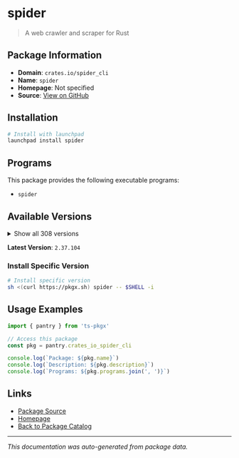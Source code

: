 # spider

> A web crawler and scraper for Rust

## Package Information

- **Domain**: `crates.io/spider_cli`
- **Name**: `spider`
- **Homepage**: Not specified
- **Source**: [View on GitHub](https://github.com/pkgxdev/pantry/tree/main/projects/crates.io/spider_cli/package.yml)

## Installation

```bash
# Install with launchpad
launchpad install spider
```

## Programs

This package provides the following executable programs:

- `spider`

## Available Versions

<details>
<summary>Show all 308 versions</summary>

- `2.37.104`, `2.37.91`, `2.37.90`, `2.37.89`, `2.37.79`
- `2.37.73`, `2.37.54`, `2.37.53`, `2.37.52`, `2.37.51`
- `2.37.18`, `2.37.13`, `2.37.6`, `2.37.2`, `2.37.1`
- `2.36.123`, `2.36.117`, `2.36.112`, `2.36.105`, `2.36.98`
- `2.36.94`, `2.36.77`, `2.36.73`, `2.36.69`, `2.36.67`
- `2.36.63`, `2.36.61`, `2.36.53`, `2.36.34`, `2.36.6`
- `2.36.5`, `2.36.2`, `2.35.18`, `2.35.13`, `2.35.5`
- `2.35.4`, `2.34.5`, `2.34.3`, `2.34.2`, `2.33.11`
- `2.33.1`, `2.33.0`, `2.32.9`, `2.32.6`, `2.32.3`
- `2.32.2`, `2.32.1`, `2.31.8`, `2.31.4`, `2.31.1`
- `2.30.23`, `2.30.3`, `2.30.1`, `2.28.3`, `2.28.2`
- `2.28.0`, `2.27.66`, `2.27.63`, `2.27.57`, `2.27.50`
- `2.27.47`, `2.27.45`, `2.27.44`, `2.27.27`, `2.27.26`
- `2.27.25`, `2.27.17`, `2.27.16`, `2.27.15`, `2.27.14`
- `2.27.13`, `2.27.8`, `2.27.5`, `2.27.3`, `2.27.2`
- `2.27.0`, `2.26.27`, `2.26.25`, `2.26.19`, `2.26.17`
- `2.26.12`, `2.26.11`, `2.26.3`, `2.26.1`, `2.26.0`
- `2.25.3`, `2.25.1`, `2.25.0`, `2.24.14`, `2.24.13`
- `2.24.12`, `2.24.11`, `2.24.10`, `2.24.9`, `2.24.8`
- `2.24.7`, `2.24.6`, `2.23.6`, `2.23.2`, `2.22.19`
- `2.22.17`, `2.22.15`, `2.22.14`, `2.22.13`, `2.22.12`
- `2.22.11`, `2.22.10`, `2.22.8`, `2.22.7`, `2.22.6`
- `2.22.5`, `2.22.2`, `2.21.33`, `2.21.31`, `2.21.27`
- `2.21.25`, `2.21.21`, `2.21.18`, `2.21.15`, `2.21.11`
- `2.21.5`, `2.21.0`, `2.20.6`, `2.20.5`, `2.19.0`
- `2.18.0`, `2.16.0`, `2.15.0`, `2.14.0`, `2.13.100`
- `2.13.99`, `2.13.97`, `2.13.96`, `2.13.95`, `2.13.93`
- `2.13.89`, `2.13.88`, `2.13.84`, `2.13.82`, `2.13.80`
- `2.13.78`, `2.13.76`, `2.13.74`, `2.13.64`, `2.13.63`
- `2.13.57`, `2.13.56`, `2.13.50`, `2.13.47`, `2.13.45`
- `2.13.36`, `2.13.33`, `2.13.32`, `2.13.31`, `2.13.30`
- `2.13.21`, `2.13.20`, `2.13.5`, `2.13.3`, `2.13.0`
- `2.12.12`, `2.12.10`, `2.12.9`, `2.12.6`, `2.12.5`
- `2.12.4`, `2.12.1`, `2.11.20`, `2.11.19`, `2.11.18`
- `2.11.17`, `2.11.16`, `2.11.15`, `2.11.14`, `2.11.12`
- `2.11.8`, `2.11.6`, `2.11.2`, `2.11.1`, `2.11.0`
- `2.10.27`, `2.10.26`, `2.10.24`, `2.10.23`, `2.10.22`
- `2.10.21`, `2.10.20`, `2.10.19`, `2.10.14`, `2.10.13`
- `2.10.11`, `2.10.10`, `2.10.9`, `2.10.8`, `2.10.6`
- `2.10.4`, `2.10.3`, `2.10.0`, `2.9.15`, `2.9.9`
- `2.9.8`, `2.9.6`, `2.9.4`, `2.9.3`, `2.9.2`
- `2.9.0`, `2.8.29`, `2.8.27`, `2.8.26`, `2.8.25`
- `2.8.23`, `2.8.22`, `2.8.21`, `2.8.20`, `2.8.18`
- `2.8.15`, `2.8.14`, `2.8.13`, `2.8.12`, `2.8.10`
- `2.8.8`, `2.8.7`, `2.8.6`, `2.8.5`, `2.8.4`
- `2.8.3`, `2.7.1`, `2.6.34`, `2.6.33`, `2.6.32`
- `2.6.27`, `2.6.22`, `2.6.15`, `2.6.14`, `2.6.11`
- `2.6.10`, `2.6.9`, `2.6.8`, `2.6.7`, `2.6.5`
- `2.6.4`, `2.6.2`, `2.6.1`, `2.6.0`, `2.5.3`
- `2.5.2`, `2.5.1`, `2.5.0`, `2.4.1`, `2.4.0`
- `2.3.5`, `2.3.3`, `2.3.1`, `2.3.0`, `2.2.18`
- `2.2.16`, `2.2.15`, `2.2.14`, `2.2.13`, `2.2.12`
- `2.2.11`, `2.2.10`, `2.2.6`, `2.2.5`, `2.2.4`
- `2.2.3`, `2.2.2`, `2.2.1`, `2.1.9`, `2.1.8`
- `2.1.3`, `2.1.2`, `2.0.20`, `2.0.18`, `2.0.17`
- `2.0.15`, `2.0.14`, `2.0.13`, `2.0.6`, `2.0.5`
- `2.0.3`, `2.0.2`, `2.0.1`, `1.99.30`, `1.99.28`
- `1.99.27`, `1.99.24`, `1.99.21`, `1.99.20`, `1.99.19`
- `1.99.18`, `1.99.17`, `1.99.16`, `1.99.15`, `1.99.10`
- `1.99.9`, `1.99.8`, `1.99.7`, `1.99.5`, `1.99.4`
- `1.99.3`, `1.99.2`, `1.99.1`, `1.99.0`, `1.98.8`
- `1.98.7`, `1.98.6`, `1.98.4`

</details>

**Latest Version**: `2.37.104`

### Install Specific Version

```bash
# Install specific version
sh <(curl https://pkgx.sh) spider -- $SHELL -i
```

## Usage Examples

```typescript
import { pantry } from 'ts-pkgx'

// Access this package
const pkg = pantry.crates_io_spider_cli

console.log(`Package: ${pkg.name}`)
console.log(`Description: ${pkg.description}`)
console.log(`Programs: ${pkg.programs.join(', ')}`)
```

## Links

- [Package Source](https://github.com/pkgxdev/pantry/tree/main/projects/crates.io/spider_cli/package.yml)
- [Homepage](#)
- [Back to Package Catalog](../package-catalog.md)

---

*This documentation was auto-generated from package data.*
